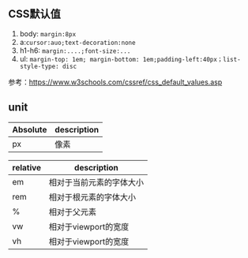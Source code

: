 ## CSS默认值
1. body: `margin:8px`
1. a:`cursor:auo;text-decoration:none`
2. h1-h6: `margin:....;font-size:...`
3. ul: `margin-top: 1em; margin-bottom: 1em;padding-left:40px；list-style-type: disc`

参考：https://www.w3schools.com/cssref/css_default_values.asp
## unit
| Absolute | description |
| -------- | ----------- |
| px       | 像素        |


| relative | description              |
| -------- | ------------------------ |
| em       | 相对于当前元素的字体大小 |
| rem      | 相对于根元素的字体大小   |
| %        | 相对于父元素             |
| vw       | 相对于viewport的宽度     |
| vh       | 相对于viewport的宽度     |